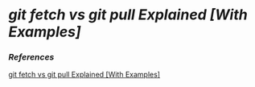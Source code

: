 # **_git fetch vs git pull Explained [With Examples]_**




### **_References_**
[git fetch vs git pull Explained [With Examples]](https://www.golinuxcloud.com/git-fetch-vs-git-pull-examples/)